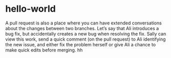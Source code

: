 # hello-world
A pull request is also a place where you can have extended conversations about the changes between two branches. Let’s say that Ali introduces a bug fix, but accidentally creates a new bug when resolving the fix. Sally can view this work, send a quick comment (on the pull request) to Ali identifying the new issue, and either fix the problem herself or give Ali a chance to make quick edits before merging. hh
